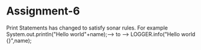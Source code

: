 # Assignment-6
Print Statements has changed to satisfy sonar rules.
For example
System.out.println("Hello world"+name);--> to --> LOGGER.info("Hello world {}",name);
